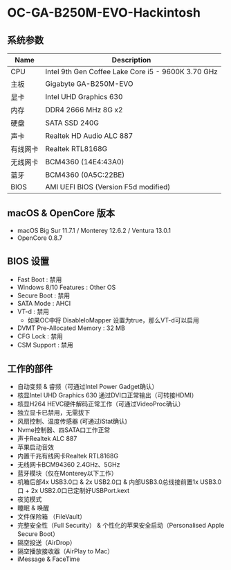 # OC-GA-B250M-EVO-Hackintosh

## 系统参数
| Name | Description |
| - | - |
| CPU | Intel 9th Gen Coffee Lake Core i5 - 9600K 3.70 GHz |
| 主板 | Gigabyte GA-B250M-EVO |
| 显卡 | Intel UHD Graphics 630 |
| 内存 | DDR4 2666 MHz 8G x2 |
| 硬盘 | SATA SSD 240G |
| 声卡 | Realtek HD Audio ALC 887 |
| 有线网卡 | Realtek RTL8168G |
| 无线网卡 | BCM4360 (14E4:43A0)  |
| 蓝牙 | BCM4360 (0A5C:22BE) |
| BIOS | AMI UEFI BIOS (Version F5d modified) |

## macOS & OpenCore 版本
- macOS Big Sur 11.7.1 / Monterey 12.6.2 / Ventura 13.0.1
- OpenCore 0.8.7

## BIOS 设置
- Fast Boot : 禁用
- Windows 8/10 Features : Other OS
- Secure Boot : 禁用
- SATA Mode : AHCI
- VT-d : 禁用
  - 如果OC中将 DisableIoMapper 设置为true，那么VT-d可以启用
- DVMT Pre-Allocated Memory : 32 MB
- CFG Lock : 禁用
- CSM Support : 禁用

## 工作的部件
- 自动变频 & 睿频（可通过Intel Power Gadget确认）
- 核显Intel UHD Graphics 630 通过DVI口正常输出（可转接HDMI）
- 核显H264 HEVC硬件解码正常工作（可通过VideoProc确认）
- 独立显卡已禁用，无需拔下
- 风扇控制、温度传感器 (可通过iStat确认)
- Nvme控制器、四SATA口工作正常
- 声卡Realtek ALC 887
- 苹果启动音效
- 内置千兆有线网卡Realtek RTL8168G
- 无线网卡BCM94360 2.4GHz、5GHz
- 蓝牙模块（仅在Monterey以下工作）
- 机箱后部4x USB3.0口 & 2x USB2.0口 & 内部USB3.0总线接前置1x USB3.0口 + 2x USB2.0口已定制好USBPort.kext
- 夜览模式
- 睡眠 & 唤醒
- 文件保险箱 （FileVault）
- 完整安全性（Full Security） & 个性化的苹果安全启动（Personalised Apple Secure Boot）
- 隔空投送（AirDrop）
- 隔空播放接收器（AirPlay to Mac）
- iMessage & FaceTime
